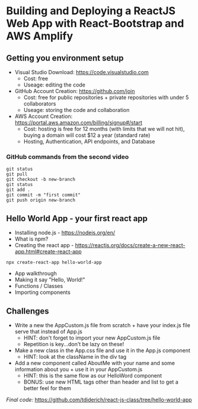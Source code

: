 # Building and Deploying a ReactJS Web App with React-Bootstrap and AWS Amplify

## Getting you environment setup
- Visual Studio Download: https://code.visualstudio.com
    - Cost: free
    - Useage: editing the code 
- GitHub Account Creation: https://github.com/join
    - Cost: free for public repositories + private repositories with under 5 collaborators 
    - Useage: storing the code and collaboration
- AWS Account Creation: https://portal.aws.amazon.com/billing/signup#/start
    - Cost: hosting is free for 12 months (with limits that we will not hit), buying a domain will cost $12 a year (standard rate)
    - Hosting, Authentication, API endpoints, and Database 

### GitHub commands from the second video 
```console    
git status
git pull
git checkout -b new-branch
git status
git add .
git commit -m "first commit"
git push origin new-branch
```

## Hello World App - your first react app
- Installing node.js - https://nodejs.org/en/
- What is npm? 
- Creating the react app - https://reactjs.org/docs/create-a-new-react-app.html#create-react-app
```console    
npx create-react-app hello-world-app
```
- App walkthrough
- Making it say "Hello, World!"
- Functions / Classes
- Importing components

## Challenges
- Write a new the AppCustom.js file from scratch + have your index.js file serve that instead of App.js
    - HINT: don't forget to import your new AppCustom.js file
    - Repetition is key...don't be lazy on these!
- Make a new class in the App.css file and use it in the App.js component
    - HINT: look at the className in the div tag
- Add a new component called AboutMe with your name and some information about you + use it in your AppCustom.js
    - HINT: this is the same flow as our HelloWord component
    - BONUS: use new HTML tags other than header and list to get a better feel for them

_Final code:_ https://github.com/tdiderich/react-js-class/tree/hello-world-app
